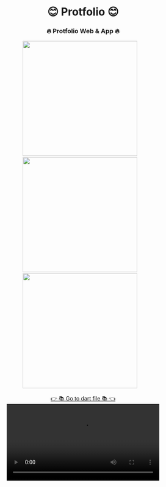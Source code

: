 <h1 align="center">😊 Protfolio 😊</h1>

<h3 align="center">🔥 Protfolio Web & App 🔥</h3>
<p align="center">
<img src='https://github.com/Meshva30/protfolio/assets/136339359/43fe45d0-c347-4022-9c10-54245fafe2a9' width = 300>&nbsp;&nbsp;&nbsp;&nbsp;
  <img src='https://github.com/Meshva30/protfolio/assets/136339359/31edc7e1-529b-435a-b5e3-9978b3c2aee4' width = 300>&nbsp;&nbsp;&nbsp;&nbsp;
<img src='https://github.com/Meshva30/protfolio/assets/136339359/77272dc4-584e-4df6-96f8-e7ef1c4e7831' width = 300>&nbsp;&nbsp;&nbsp;&nbsp;
  
  <div align="center">
    <a href="https://github.com/Meshva30/protfolio/tree/master/lib">👉 📚 Go to dart file 📚 👈</a>

<video src="https://github.com/Meshva30/protfolio/assets/136339359/e5454759-2c08-4f13-92da-9a593919e5eb" width="400">
  </div>
  </div>
</p>





